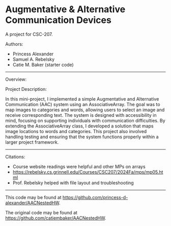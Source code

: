 # Augmentative & Alternative Communication Devices

A project for CSC-207.

Authors:

* Princess Alexander
* Samuel A. Rebelsky
* Catie M. Baker (starter code)

---

Overview:

Project Description:

In this mini-project, I implemented a simple Augmentative and Alternative Communication (AAC) system using an AssociativeArray. The goal was to map images to categories and words, allowing users to select an image and receive corresponding text. The system is designed with accessibility in mind, focusing on supporting individuals with communication difficulties. By extending the AssociativeArray class, I developed a solution that maps image locations to words and categories. This project also involved handling testing and ensuring that the system functions properly within a larger project framework.

---

Citations: 

- Course website readings were helpful and other MPs on arrays
- https://rebelsky.cs.grinnell.edu/Courses/CSC207/2024Fa/mps/mp05.html
- Prof. Rebelsky helped with file layout and troubleshooting

---

This code may be found at <https://github.com/princess-d-alexander/AACNestedHW>. 

The original code may be found at <https://github.com/catiembaker/AACNestedHW>.